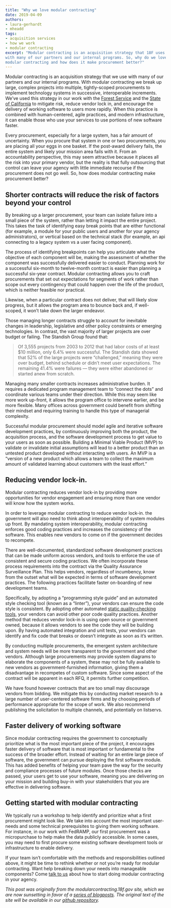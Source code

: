 ```yaml
---
title: "Why we love modular contracting"
date: 2019-04-09
authors:
- laura-gerhardt
- mheadd
tags:
- acquisition services
- how we work
- modular contracting
excerpt: "Modular contracting is an acquisition strategy that 18F uses
with many of our partners and our internal programs. So, why do we love
modular contracting and how does it make procurement better?"
---
```


Modular contracting is an acquisition strategy that we use with many of
our partners and our internal programs. With modular contracting we
break up large, complex projects into multiple, tightly-scoped
procurements to implement technology systems in successive, interoperable
increments. We’ve used this strategy in our work with the [Forest Service](https://18f.gsa.gov/our-work/forest-service/) and the [State of California](https://18f.gsa.gov/2016/03/22/helping-california-buy-a-new-child-welfare-system/) to mitigate
risk, reduce vendor lock in, and encourage the delivery of working
software to users more rapidly. When this practice is combined with
human-centered, agile practices, and modern infrastructure, it can
enable those who use your services to use portions of new software
faster.

Every procurement, especially for a large system, has a fair amount of uncertainty. When you procure that system in one or two procurements, you are placing all your eggs in one basket. If the post-award delivery fails, the entire system and likely your mission area fails with it. From an accountability perspective, this may seem attractive because it places all the risk into your primary vendor, but the reality is that fully outsourcing that control can leave your agency with little immediate recourse if the procurement does not go well. So, how does modular contracting make procurement better?

## Shorter contracts will reduce the risk of factors beyond your control

By breaking up a larger procurement, your team can isolate failure into a small piece of the system, rather than letting it impact the entire project. This takes the task of identifying easy break points that are either functional (for example, a module for your public users and another for your agency administrators), or vertical based on the technical stack (for example, an api connecting to a legacy system vs a user facing component).

The process of identifying breakpoints can help you articulate what the objective of each component will be, making the assessment of whether the component was successfully delivered easier to conduct. Planning work for a successful six-month to twelve-month contract is easier than planning a successful six-year contract. Modular contracting allows you to craft procurements that set out expectations for segments of work rather than scope out every contingency that could happen over the life of the product, which is neither feasible nor practical.

Likewise, when a particular contract does not deliver, that will likely slow progress, but it allows the program area to bounce back and, if well-scoped, it won’t take down the larger endeavor.

Those managing longer contracts struggle to account for inevitable
changes in leadership, legislative and other policy constraints or
emerging technologies. In contrast, the vast majority of larger projects are over budget or failing. The Standish Group found that:

<blockquote class="testimonial-blockquote">
Of 3,555 projects from 2003 to 2012 that had labor costs of at least $10 million, only 6.4% were successful. The Standish data showed that 52% of the large projects were “challenged,” meaning they were over budget, behind schedule or didn’t meet user expectations. The remaining 41.4% were failures — they were either abandoned or started anew from scratch.
</blockquote>

Managing many smaller contracts increases administrative burden. It
requires a dedicated program management team to “connect the dots” and coordinate various teams under their direction. While this may seem like more work up-front, it allows the program office to intervene earlier, and be more flexible. Many offices across government could benefit from shifting their mindset and requiring training to handle this type of managerial complexity.

Successful modular procurement should model agile and iterative software development practices, by continuously improving both the product, the acquisition process, and the software development process to get value to your users as soon as possible. Building a Minimal Viable Product (MVP) to validate or invalidate initial assumptions will lead to a better product than an untested product developed without interacting with users. An MVP is a “version of a new product which allows a team to collect the maximum amount of validated learning about customers with the least effort.”

## Reducing vendor lock-in.

Modular contracting reduces vendor lock-in by providing more
opportunities for vendor engagement and ensuring more than one vendor will know
how the system works.

In order to leverage modular contracting to reduce vendor lock-in. the government will also need to think about interoperability of system modules up front. By mandating system interoperability, modular
contracting enforces good coding practices and increases the consistency of the software. This enables new vendors to come on if the government decides to recompete.

There are well-documented, standardized software development practices that can be made uniform across vendors, and tools to enforce the use of consistent and secure coding practices. We often incorporate these process requirements into the contract via the Quality Assurance Surveillance Plan. This helps vendors, regardless of incumbency, know from the outset what will be expected in terms of software development practices. The following practices facilitate faster on-boarding of new development teams.

Specifically, by adopting a “programming style guide” and an automated style checking tool (known as a “linter”), your vendors can ensure the code style is consistent. By adopting other automated [static quality-checking tools](https://18f.gsa.gov/2016/10/04/what-is-static-source-analysis/), your vendors can avoid other poor code quality practices. Another method that reduces vendor lock-in is using open source or government owned, because it allows vendors to see the code they will be building upon. By having automated integration and unit tests, your vendors can identify and fix code that breaks or doesn’t integrate as soon as it’s written.

By conducting multiple procurements, the emergent system architecture
and system needs will be more transparent to the government and other
vendors. Although large procurements may provide system diagrams to
elaborate the components of a system, these may not be fully available to new vendors as government-furnished information, giving them a disadvantage in recompetes of custom software. Since some aspect of the contract will be apparent in each RFQ, it permits further competition.

We have found however contracts that are too small may discourage
vendors from bidding. We mitigate this by conducting market research to a large number of user-centered software firms and by choosing periods of performance appropriate for the scope of work. We also recommend publishing the solicitation to multiple channels, and potentially on listservs.

## Faster delivery of working software

Since modular contracting requires the government to conceptually
prioritize what is the most important piece of the project, it
encourages faster delivery of software that is most important or
fundamental to the success of the broader effort. Instead of waiting for an entire large piece of software, the government can pursue deploying the first software module. This has added benefits of helping your team pave the way for the security and compliance processes of future modules. Once those checks are passed, your users get to use your software, meaning you are delivering on your mission and building buy-in with your stakeholders that you are effective in delivering software.

## Getting started with modular contracting

We typically run a workshop to help identify and prioritize what a first procurement might look like. We take into account the most important user-needs and some technical prerequisites to giving them working software. For instance, in our work with FedRAMP, our first procurement was a micropurchase to help make the data publicly accessible. In some cases, you may need to first procure some existing software development tools or infrastructure to enable delivery.

If your team isn’t comfortable with the methods and responsibilities
outlined above, it might be time to rethink whether or not you’re ready for modular contracting. Want help breaking down your needs into manageable components? Come [talk to us](mailto:inquiries18f@gsa.gov) about how to start doing modular
contracting in your agency.

*This post was originally from the modularcontracting.18f.gov site, which we are now sunsetting in favor of a [series of blogposts](https://18f.gsa.gov/tags/modular-contracting/). The original text of the site will be available in our [github repository](https://github.com/18F/Modular-Contracting-And-Agile-Development).*
